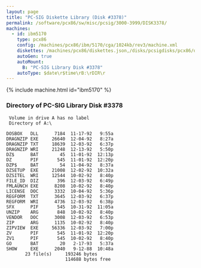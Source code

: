 ```yaml
---
layout: page
title: "PC-SIG Diskette Library (Disk #3378)"
permalink: /software/pcx86/sw/misc/pcsig/3000-3999/DISK3378/
machines:
  - id: ibm5170
    type: pcx86
    config: /machines/pcx86/ibm/5170/cga/1024kb/rev3/machine.xml
    diskettes: /machines/pcx86/diskettes.json,/disks/pcsigdisks/pcx86/diskettes.json
    autoGen: true
    autoMount:
      B: "PC-SIG Library Disk #3378"
    autoType: $date\r$time\rB:\rDIR\r
---
```


{% include machine.html id="ibm5170" %}

### Directory of PC-SIG Library Disk #3378

     Volume in drive A has no label
     Directory of A:\

    DOSBOX   DLL      7184  11-17-92   9:55a
    DRAGNZIP EXE     26640  12-04-92   8:27a
    DRAGNZIP TXT     18639  12-03-92   6:37p
    DRAGNZIP WRI     21248  12-13-92   5:50p
    DZ$      BAT        45  11-01-92  12:13p
    DZ       PIF       545  11-01-92  12:20p
    DZP$     BAT        54  11-04-92   8:37a
    DZSETUP  EXE     21008  12-02-92  10:32a
    DZSITEL  WRI     12544  10-02-92   8:40p
    FILE_ID  DIZ       396  12-03-92   6:49p
    FMLAUNCH EXE      8208  10-02-92   8:40p
    LICENSE  DOC      3332  10-04-92   5:36p
    REGFORM  TXT      3645  12-03-92   6:37p
    REGFORM  WRI      4736  12-03-92   6:38p
    SFX      PIF       545  10-31-92  11:05a
    UNZIP    ARG       848  10-02-92   8:40p
    VENDOR   DOC      3008  12-03-92   6:53p
    ZIP      ARG      1135  10-02-92   8:40p
    ZIPVIEW  EXE     56336  12-03-92   7:00p
    ZV       PIF       545  11-01-92  12:20p
    ZV1      PIF       545  10-02-92   8:40p
    GO       BAT        20   2-17-93   5:37a
    SHOW     EXE      2040   9-12-88  10:48a
           23 file(s)     193246 bytes
                          114688 bytes free
